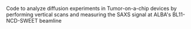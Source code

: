 Code to analyze diffusion experiments in Tumor-on-a-chip devices by performing vertical scans and measuring the SAXS signal at ALBA's BL11-NCD-SWEET beamline
